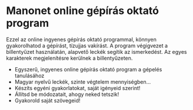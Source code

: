 # Manonet online gépírás oktató program

Ezzel az online ingyenes gépírás oktató programmal, könnyen gyakorolhatod a gépírást, tízujjas vakírást. A program végigvezet a billentyűzet használatán, alapvető leckék segítik az ismerkedést. Az egyes karakterek megjelenítésre kerülnek a billentyűzeten.

- Egyszerű, ingyenes online gépírás oktató program a gépelés tanulásához
- Magyar nyelvű leckék, szinte végtelem mennyiségben...
- Készíts egyéni gyakorlatokat, saját igényeid szerint!
- Állítsd be módozatait, ahogy neked tetszik!
- Gyakorold saját szövegeid!
